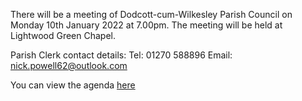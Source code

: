 <!--
.. title: Parish Council Meeting Monday 10th January 2022.
.. slug: 2022-01-01-meeting
.. date: 2022-01-01 02:49:30 UTC
.. tags: parishcouncil
.. category:
.. link:
.. description:
.. type: text
-->

There will be a meeting of Dodcott-cum-Wilkesley Parish Council on
Monday 10th January 2022 at 7.00pm. The meeting will be held at Lightwood Green Chapel.

Parish Clerk contact details:
Tel: 01270 588896
Email: nick.powell62@outlook.com

You can view the agenda [here](https://drive.google.com/file/d/1roU2FA-iFGqGL_Wqgi5e6c_1QoV7SOhS/view?usp=sharing)
